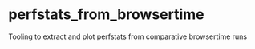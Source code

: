 # perfstats_from_browsertime
Tooling to extract and plot perfstats from comparative browsertime runs
